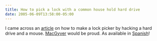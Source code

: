 ```yaml
---
title: How to pick a lock with a common house hold hard drive
date: 2005-06-09T13:58:00-05:00
---
```

I came across an [article](http://www.sorgonet.com/security/hdlockpicking/) on how to make a lock picker by hacking a hard drive and a mouse. [MacGyver](http://www.rusted-crush.com/macgyver/lessons.html) would be proud. As available in [Spanish](http://www.sorgonet.com/security/hdlockpicking/index_es.php)!

